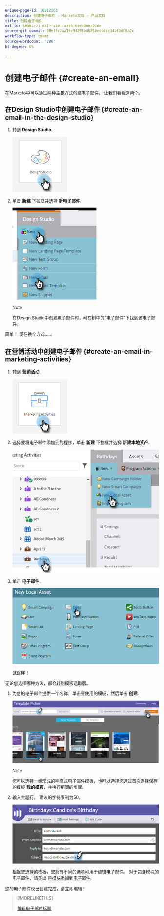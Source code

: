 ```yaml
---
unique-page-id: 10912163
description: 创建电子邮件 — Marketo文档 — 产品文档
title: 创建电子邮件
exl-id: 58388c21-d3f7-4101-a375-05e9b68a278e
source-git-commit: 50effc2aa1fc94251b4b75bec6dcc34bf3df8a2c
workflow-type: tm+mt
source-wordcount: '206'
ht-degree: 0%

---
```


# 创建电子邮件 {#create-an-email}

在Marketo中可以通过两种主要方式创建电子邮件。 让我们看看这两个。

## 在Design Studio中创建电子邮件 {#create-an-email-in-the-design-studio}

1. 转到 **Design Studio**.

   ![](assets/create-an-email-1.png)

1. 单击 **新建** 下拉框并选择 **新电子邮件**.

   ![](assets/create-an-email-2.png)

   >[!NOTE]
   >
   >在Design Studio中创建电子邮件时，可在树中的“电子邮件”下找到该电子邮件。

简单！ 现在换个方式……

## 在营销活动中创建电子邮件 {#create-an-email-in-marketing-activities}

1. 转到 **营销活动**.

   ![](assets/create-an-email-3.png)

1. 选择要将电子邮件添加到的程序，单击 **新建** 下拉框并选择 **新建本地资产**.

   ![](assets/create-an-email-4.png)

1. 单击 **电子邮件**.

   ![](assets/create-an-email-5.png)

   就这样！

无论您选择哪种方法，都会转到模板选取器。

1. 为您的电子邮件提供一个名称，单击要使用的模板，然后单击 **创建**.

   ![](assets/create-an-email-6.png)

   >[!NOTE]
   >
   >您可以选择一组现成的响应式电子邮件模板，也可以选择您通过首次选择保存的模板 **我的模板**，并执行相同的步骤。

1. 输入主题行。 建议的字符限制为50。

   ![](assets/create-an-email-7.png)

   根据您选择的模板，您将有不同的选项可用于编辑电子邮件。 对于包含模块的电子邮件，请签出 [将模块添加到电子邮件](/help/marketo/product-docs/email-marketing/general/email-editor-2/add-modules-to-your-email.md).

您的电子邮件现已创建完成，请立即编辑！

>[!MORELIKETHIS]
>
>[编辑电子邮件标题](/help/marketo/product-docs/email-marketing/general/creating-an-email/edit-your-email-header.md)
